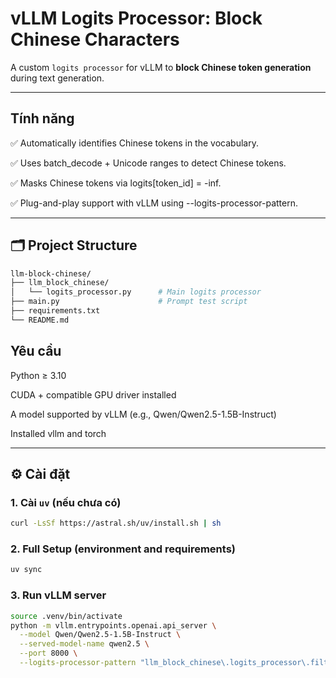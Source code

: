 #  vLLM Logits Processor: Block Chinese Characters

A custom `logits processor` for vLLM to **block Chinese token generation** during text generation.

---

##  Tính năng

✅ Automatically identifies Chinese tokens in the vocabulary.

✅ Uses batch_decode + Unicode ranges to detect Chinese tokens.

✅ Masks Chinese tokens via logits[token_id] = -inf.

✅ Plug-and-play support with vLLM using --logits-processor-pattern.

---

## 🗂️ Project Structure
```bash
llm-block-chinese/
├── llm_block_chinese/
│   └── logits_processor.py      # Main logits processor
├── main.py                      # Prompt test script
├── requirements.txt
└── README.md
```

##  Yêu cầu

Python ≥ 3.10

CUDA + compatible GPU driver installed

A model supported by vLLM (e.g., Qwen/Qwen2.5-1.5B-Instruct)

Installed vllm and torch

---

## ⚙️ Cài đặt

### 1. Cài `uv` (nếu chưa có)

```bash
curl -LsSf https://astral.sh/uv/install.sh | sh
```

### 2. Full Setup (environment and requirements)

```bash
uv sync
```

### 3. Run vLLM server

```bash
source .venv/bin/activate
python -m vllm.entrypoints.openai.api_server \
  --model Qwen/Qwen2.5-1.5B-Instruct \
  --served-model-name qwen2.5 \
  --port 8000 \
  --logits-processor-pattern "llm_block_chinese\.logits_processor\.filter_chinese"
```







